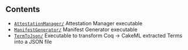 ## Contents ##

- [`AttestationManager/`](./AttestationManager/) Attestation Manager executable
- [`ManifestGenerator/`](./ManifestGenerator/) Manifest Generator executable
- [`TermToJson/`](./TermToJson/) Executable to transform Coq -> CakeML extracted Terms into a JSON file

